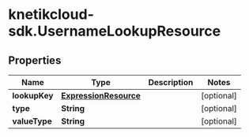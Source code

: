 # knetikcloud-sdk.UsernameLookupResource

## Properties
Name | Type | Description | Notes
------------ | ------------- | ------------- | -------------
**lookupKey** | [**ExpressionResource**](ExpressionResource.md) |  | [optional] 
**type** | **String** |  | [optional] 
**valueType** | **String** |  | [optional] 


